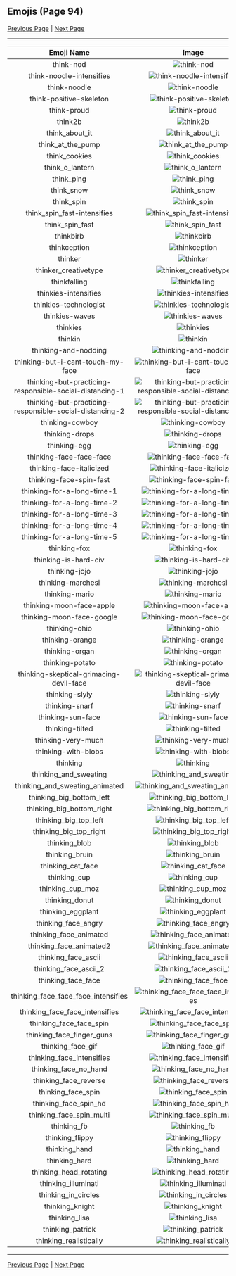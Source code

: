 
## Emojis (Page 94)

[Previous Page](/docs/hc/page-t-0093.md)
  | [Next Page](/docs/hc/page-t-0095.md)

<hr />

|Emoji Name|Image|
| :-: | :-: |
|think-nod| ![think-nod](/emojis/hc/think-nod.gif)|
|think-noodle-intensifies| ![think-noodle-intensifies](/emojis/hc/think-noodle-intensifies.gif)|
|think-noodle| ![think-noodle](/emojis/hc/think-noodle.png)|
|think-positive-skeleton| ![think-positive-skeleton](/emojis/hc/think-positive-skeleton.png)|
|think-proud| ![think-proud](/emojis/hc/think-proud.gif)|
|think2b| ![think2b](/emojis/hc/think2b.png)|
|think_about_it| ![think_about_it](/emojis/hc/think_about_it.png)|
|think_at_the_pump| ![think_at_the_pump](/emojis/hc/think_at_the_pump.png)|
|think_cookies| ![think_cookies](/emojis/hc/think_cookies.png)|
|think_o_lantern| ![think_o_lantern](/emojis/hc/think_o_lantern.png)|
|think_ping| ![think_ping](/emojis/hc/think_ping.png)|
|think_snow| ![think_snow](/emojis/hc/think_snow.png)|
|think_spin| ![think_spin](/emojis/hc/think_spin.gif)|
|think_spin_fast-intensifies| ![think_spin_fast-intensifies](/emojis/hc/think_spin_fast-intensifies.gif)|
|think_spin_fast| ![think_spin_fast](/emojis/hc/think_spin_fast.gif)|
|thinkbirb| ![thinkbirb](/emojis/hc/thinkbirb.png)|
|thinkception| ![thinkception](/emojis/hc/thinkception.png)|
|thinker| ![thinker](/emojis/hc/thinker.jpg)|
|thinker_creativetype| ![thinker_creativetype](/emojis/hc/thinker_creativetype.jpg)|
|thinkfalling| ![thinkfalling](/emojis/hc/thinkfalling.gif)|
|thinkies-intensifies| ![thinkies-intensifies](/emojis/hc/thinkies-intensifies.gif)|
|thinkies-technologist| ![thinkies-technologist](/emojis/hc/thinkies-technologist.png)|
|thinkies-waves| ![thinkies-waves](/emojis/hc/thinkies-waves.gif)|
|thinkies| ![thinkies](/emojis/hc/thinkies.png)|
|thinkin| ![thinkin](/emojis/hc/thinkin.png)|
|thinking-and-nodding| ![thinking-and-nodding](/emojis/hc/thinking-and-nodding.gif)|
|thinking-but-i-cant-touch-my-face| ![thinking-but-i-cant-touch-my-face](/emojis/hc/thinking-but-i-cant-touch-my-face.png)|
|thinking-but-practicing-responsible-social-distancing-1| ![thinking-but-practicing-responsible-social-distancing-1](/emojis/hc/thinking-but-practicing-responsible-social-distancing-1.png)|
|thinking-but-practicing-responsible-social-distancing-2| ![thinking-but-practicing-responsible-social-distancing-2](/emojis/hc/thinking-but-practicing-responsible-social-distancing-2.png)|
|thinking-cowboy| ![thinking-cowboy](/emojis/hc/thinking-cowboy.png)|
|thinking-drops| ![thinking-drops](/emojis/hc/thinking-drops.png)|
|thinking-egg| ![thinking-egg](/emojis/hc/thinking-egg.png)|
|thinking-face-face-face| ![thinking-face-face-face](/emojis/hc/thinking-face-face-face.png)|
|thinking-face-italicized| ![thinking-face-italicized](/emojis/hc/thinking-face-italicized.png)|
|thinking-face-spin-fast| ![thinking-face-spin-fast](/emojis/hc/thinking-face-spin-fast.gif)|
|thinking-for-a-long-time-1| ![thinking-for-a-long-time-1](/emojis/hc/thinking-for-a-long-time-1.png)|
|thinking-for-a-long-time-2| ![thinking-for-a-long-time-2](/emojis/hc/thinking-for-a-long-time-2.png)|
|thinking-for-a-long-time-3| ![thinking-for-a-long-time-3](/emojis/hc/thinking-for-a-long-time-3.png)|
|thinking-for-a-long-time-4| ![thinking-for-a-long-time-4](/emojis/hc/thinking-for-a-long-time-4.png)|
|thinking-for-a-long-time-5| ![thinking-for-a-long-time-5](/emojis/hc/thinking-for-a-long-time-5.png)|
|thinking-fox| ![thinking-fox](/emojis/hc/thinking-fox.png)|
|thinking-is-hard-civ| ![thinking-is-hard-civ](/emojis/hc/thinking-is-hard-civ.png)|
|thinking-jojo| ![thinking-jojo](/emojis/hc/thinking-jojo.jpg)|
|thinking-marchesi| ![thinking-marchesi](/emojis/hc/thinking-marchesi.png)|
|thinking-mario| ![thinking-mario](/emojis/hc/thinking-mario.png)|
|thinking-moon-face-apple| ![thinking-moon-face-apple](/emojis/hc/thinking-moon-face-apple.png)|
|thinking-moon-face-google| ![thinking-moon-face-google](/emojis/hc/thinking-moon-face-google.png)|
|thinking-ohio| ![thinking-ohio](/emojis/hc/thinking-ohio.gif)|
|thinking-orange| ![thinking-orange](/emojis/hc/thinking-orange.png)|
|thinking-organ| ![thinking-organ](/emojis/hc/thinking-organ.jpg)|
|thinking-potato| ![thinking-potato](/emojis/hc/thinking-potato.png)|
|thinking-skeptical-grimacing-devil-face| ![thinking-skeptical-grimacing-devil-face](/emojis/hc/thinking-skeptical-grimacing-devil-face.png)|
|thinking-slyly| ![thinking-slyly](/emojis/hc/thinking-slyly.png)|
|thinking-snarf| ![thinking-snarf](/emojis/hc/thinking-snarf.png)|
|thinking-sun-face| ![thinking-sun-face](/emojis/hc/thinking-sun-face.png)|
|thinking-tilted| ![thinking-tilted](/emojis/hc/thinking-tilted.gif)|
|thinking-very-much| ![thinking-very-much](/emojis/hc/thinking-very-much.png)|
|thinking-with-blobs| ![thinking-with-blobs](/emojis/hc/thinking-with-blobs.png)|
|thinking| ![thinking](/emojis/hc/thinking.gif)|
|thinking_and_sweating| ![thinking_and_sweating](/emojis/hc/thinking_and_sweating.png)|
|thinking_and_sweating_animated| ![thinking_and_sweating_animated](/emojis/hc/thinking_and_sweating_animated.gif)|
|thinking_big_bottom_left| ![thinking_big_bottom_left](/emojis/hc/thinking_big_bottom_left.png)|
|thinking_big_bottom_right| ![thinking_big_bottom_right](/emojis/hc/thinking_big_bottom_right.png)|
|thinking_big_top_left| ![thinking_big_top_left](/emojis/hc/thinking_big_top_left.png)|
|thinking_big_top_right| ![thinking_big_top_right](/emojis/hc/thinking_big_top_right.png)|
|thinking_blob| ![thinking_blob](/emojis/hc/thinking_blob.png)|
|thinking_bruin| ![thinking_bruin](/emojis/hc/thinking_bruin.png)|
|thinking_cat_face| ![thinking_cat_face](/emojis/hc/thinking_cat_face.png)|
|thinking_cup| ![thinking_cup](/emojis/hc/thinking_cup.png)|
|thinking_cup_moz| ![thinking_cup_moz](/emojis/hc/thinking_cup_moz.png)|
|thinking_donut| ![thinking_donut](/emojis/hc/thinking_donut.png)|
|thinking_eggplant| ![thinking_eggplant](/emojis/hc/thinking_eggplant.png)|
|thinking_face_angry| ![thinking_face_angry](/emojis/hc/thinking_face_angry.png)|
|thinking_face_animated| ![thinking_face_animated](/emojis/hc/thinking_face_animated.gif)|
|thinking_face_animated2| ![thinking_face_animated2](/emojis/hc/thinking_face_animated2.gif)|
|thinking_face_ascii| ![thinking_face_ascii](/emojis/hc/thinking_face_ascii.png)|
|thinking_face_ascii_2| ![thinking_face_ascii_2](/emojis/hc/thinking_face_ascii_2.png)|
|thinking_face_face| ![thinking_face_face](/emojis/hc/thinking_face_face.png)|
|thinking_face_face_face_intensifies| ![thinking_face_face_face_intensifies](/emojis/hc/thinking_face_face_face_intensifies.gif)|
|thinking_face_face_intensifies| ![thinking_face_face_intensifies](/emojis/hc/thinking_face_face_intensifies.gif)|
|thinking_face_face_spin| ![thinking_face_face_spin](/emojis/hc/thinking_face_face_spin.gif)|
|thinking_face_finger_guns| ![thinking_face_finger_guns](/emojis/hc/thinking_face_finger_guns.png)|
|thinking_face_gif| ![thinking_face_gif](/emojis/hc/thinking_face_gif.gif)|
|thinking_face_intensifies| ![thinking_face_intensifies](/emojis/hc/thinking_face_intensifies.gif)|
|thinking_face_no_hand| ![thinking_face_no_hand](/emojis/hc/thinking_face_no_hand.png)|
|thinking_face_reverse| ![thinking_face_reverse](/emojis/hc/thinking_face_reverse.png)|
|thinking_face_spin| ![thinking_face_spin](/emojis/hc/thinking_face_spin.gif)|
|thinking_face_spin_hd| ![thinking_face_spin_hd](/emojis/hc/thinking_face_spin_hd.gif)|
|thinking_face_spin_multi| ![thinking_face_spin_multi](/emojis/hc/thinking_face_spin_multi.gif)|
|thinking_fb| ![thinking_fb](/emojis/hc/thinking_fb.png)|
|thinking_flippy| ![thinking_flippy](/emojis/hc/thinking_flippy.gif)|
|thinking_hand| ![thinking_hand](/emojis/hc/thinking_hand.png)|
|thinking_hard| ![thinking_hard](/emojis/hc/thinking_hard.gif)|
|thinking_head_rotating| ![thinking_head_rotating](/emojis/hc/thinking_head_rotating.gif)|
|thinking_illuminati| ![thinking_illuminati](/emojis/hc/thinking_illuminati.png)|
|thinking_in_circles| ![thinking_in_circles](/emojis/hc/thinking_in_circles.png)|
|thinking_knight| ![thinking_knight](/emojis/hc/thinking_knight.png)|
|thinking_lisa| ![thinking_lisa](/emojis/hc/thinking_lisa.png)|
|thinking_patrick| ![thinking_patrick](/emojis/hc/thinking_patrick.png)|
|thinking_realistically| ![thinking_realistically](/emojis/hc/thinking_realistically.png)|

<hr/>

[Previous Page](/docs/hc/page-t-0093.md)
  | [Next Page](/docs/hc/page-t-0095.md)